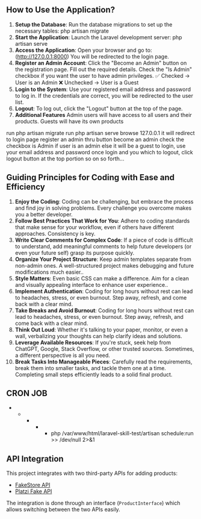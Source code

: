 ## How to Use the Application?
1. **Setup the Database**: Run the database migrations to set up the necessary tables:
    php artisan migrate
2. **Start the Application**: Launch the Laravel development server:
    php artisan serve
3. **Access the Application**: Open your browser and go to:
    (http://127.0.0.1:8000)
    You will be redirected to the login page.
4. **Register an Admin Account**:
    Click the "Become an Admin" button on the registration page.
    Fill out the required details.
    Check the "Is Admin" checkbox if you want the user to have admin privileges.
    ✅ Checked → User is an Admin
    ❌ Unchecked → User is a Guest
5.  **Login to the System**:
    Use your registered email address and password to log in.
    If the credentials are correct, you will be redirected to the user list.
6. **Logout**:
    To log out, click the "Logout" button at the top of the page.
7. **Additional Features**
    Admin users will have access to all users and their products.
    Guests will have its own products


run php artisan migrate
run php artisan serve
browse 127.0.0.1 it will redirect to login page
register an admin thru button become an admin
check the checkbox is Admin if user is an admin else it will be a guest
to login, use your email address and password
once login and you which to logout, click logout button at the top portion
so on so forth...

## Guiding Principles for Coding with Ease and Efficiency

1. **Enjoy the Coding**: Coding can be challenging, but embrace the process and find joy in solving problems. Every challenge you overcome makes you a better developer.
2. **Follow Best Practices That Work for You**: Adhere to coding standards that make sense for your workflow, even if others have different approaches. Consistency is key.
3. **Write Clear Comments for Complex Code**: If a piece of code is difficult to understand, add meaningful comments to help future developers (or even your future self) grasp its purpose quickly.
4. **Organize Your Project Structure**: Keep admin templates separate from non-admin ones. A well-structured project makes debugging and future modifications much easier..
5. **Style Matters**: Even basic CSS can make a difference. Aim for a clean and visually appealing interface to enhance user experience..
6. **Implement Authentication**: Coding for long hours without rest can lead to headaches, stress, or even burnout. Step away, refresh, and come back with a clear mind.
7. **Take Breaks and Avoid Burnout**: Coding for long hours without rest can lead to headaches, stress, or even burnout. Step away, refresh, and come back with a clear mind.
8. **Think Out Loud**: Whether it's talking to your paper, monitor, or even a wall, verbalizing your thoughts can help clarify ideas and solutions.
9. **Leverage Available Resources**: If you're stuck, seek help from ChatGPT, Google, Stack Overflow, or other trusted sources. Sometimes, a different perspective is all you need.
10. **Break Tasks Into Manageable Pieces**: Carefully read the requirements, break them into smaller tasks, and tackle them one at a time. Completing small steps efficiently leads to a solid final product.

## CRON JOB
* * * * * php /var/www/html/laravel-skill-test/artisan schedule:run >> /dev/null 2>&1

## API Integration

This project integrates with two third-party APIs for adding products:
- [FakeStore API](https://fakestoreapi.com/)
- [Platzi Fake API](https://fakeapi.platzi.com/)

The integration is done through an interface (`ProductInterface`) which allows switching between the two APIs easily.